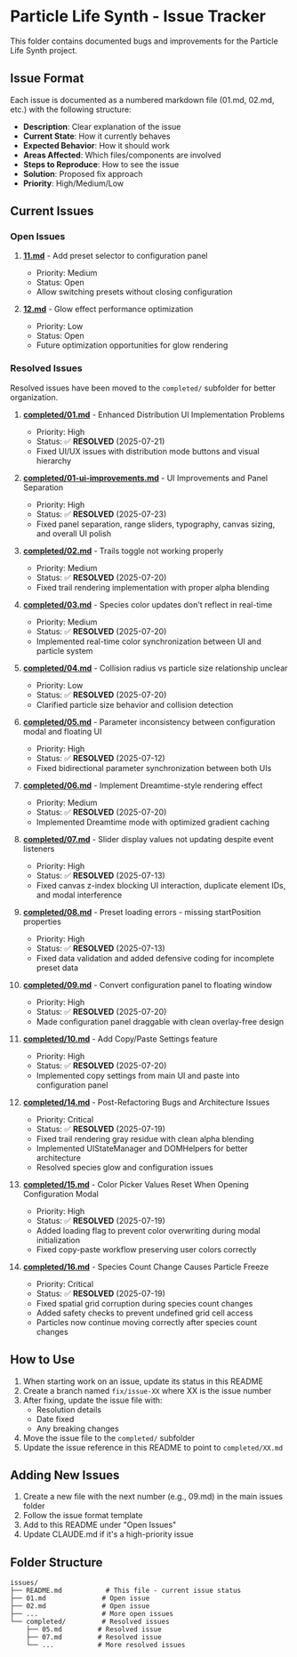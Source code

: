 # Particle Life Synth - Issue Tracker

This folder contains documented bugs and improvements for the Particle Life Synth project.

## Issue Format

Each issue is documented as a numbered markdown file (01.md, 02.md, etc.) with the following structure:

- **Description**: Clear explanation of the issue
- **Current State**: How it currently behaves
- **Expected Behavior**: How it should work
- **Areas Affected**: Which files/components are involved
- **Steps to Reproduce**: How to see the issue
- **Solution**: Proposed fix approach
- **Priority**: High/Medium/Low

## Current Issues

### Open Issues

1. **[11.md](11.md)** - Add preset selector to configuration panel
   - Priority: Medium
   - Status: Open
   - Allow switching presets without closing configuration

2. **[12.md](12.md)** - Glow effect performance optimization
   - Priority: Low
   - Status: Open
   - Future optimization opportunities for glow rendering


### Resolved Issues

Resolved issues have been moved to the `completed/` subfolder for better organization.

1. **[completed/01.md](completed/01.md)** - Enhanced Distribution UI Implementation Problems
   - Priority: High
   - Status: ✅ **RESOLVED** (2025-07-21)
   - Fixed UI/UX issues with distribution mode buttons and visual hierarchy

2. **[completed/01-ui-improvements.md](completed/01-ui-improvements.md)** - UI Improvements and Panel Separation
   - Priority: High
   - Status: ✅ **RESOLVED** (2025-07-23)
   - Fixed panel separation, range sliders, typography, canvas sizing, and overall UI polish

2. **[completed/02.md](completed/02.md)** - Trails toggle not working properly
   - Priority: Medium
   - Status: ✅ **RESOLVED** (2025-07-20)
   - Fixed trail rendering implementation with proper alpha blending

2. **[completed/03.md](completed/03.md)** - Species color updates don't reflect in real-time
   - Priority: Medium
   - Status: ✅ **RESOLVED** (2025-07-20)
   - Implemented real-time color synchronization between UI and particle system

3. **[completed/04.md](completed/04.md)** - Collision radius vs particle size relationship unclear
   - Priority: Low
   - Status: ✅ **RESOLVED** (2025-07-20)
   - Clarified particle size behavior and collision detection

4. **[completed/05.md](completed/05.md)** - Parameter inconsistency between configuration modal and floating UI
   - Priority: High
   - Status: ✅ **RESOLVED** (2025-07-12)
   - Fixed bidirectional parameter synchronization between both UIs

5. **[completed/06.md](completed/06.md)** - Implement Dreamtime-style rendering effect
   - Priority: Medium
   - Status: ✅ **RESOLVED** (2025-07-20)
   - Implemented Dreamtime mode with optimized gradient caching

6. **[completed/07.md](completed/07.md)** - Slider display values not updating despite event listeners
   - Priority: High
   - Status: ✅ **RESOLVED** (2025-07-13)
   - Fixed canvas z-index blocking UI interaction, duplicate element IDs, and modal interference

7. **[completed/08.md](completed/08.md)** - Preset loading errors - missing startPosition properties
   - Priority: High
   - Status: ✅ **RESOLVED** (2025-07-13)
   - Fixed data validation and added defensive coding for incomplete preset data

8. **[completed/09.md](completed/09.md)** - Convert configuration panel to floating window
   - Priority: High
   - Status: ✅ **RESOLVED** (2025-07-20)
   - Made configuration panel draggable with clean overlay-free design

9. **[completed/10.md](completed/10.md)** - Add Copy/Paste Settings feature
   - Priority: High
   - Status: ✅ **RESOLVED** (2025-07-20)
   - Implemented copy settings from main UI and paste into configuration panel

10. **[completed/14.md](completed/14.md)** - Post-Refactoring Bugs and Architecture Issues
    - Priority: Critical
    - Status: ✅ **RESOLVED** (2025-07-19)
    - Fixed trail rendering gray residue with clean alpha blending
    - Implemented UIStateManager and DOMHelpers for better architecture
    - Resolved species glow and configuration issues

11. **[completed/15.md](completed/15.md)** - Color Picker Values Reset When Opening Configuration Modal
    - Priority: High
    - Status: ✅ **RESOLVED** (2025-07-19)
    - Added loading flag to prevent color overwriting during modal initialization
    - Fixed copy-paste workflow preserving user colors correctly

12. **[completed/16.md](completed/16.md)** - Species Count Change Causes Particle Freeze
    - Priority: Critical
    - Status: ✅ **RESOLVED** (2025-07-19)
    - Fixed spatial grid corruption during species count changes
    - Added safety checks to prevent undefined grid cell access
    - Particles now continue moving correctly after species count changes

## How to Use

1. When starting work on an issue, update its status in this README
2. Create a branch named `fix/issue-XX` where XX is the issue number
3. After fixing, update the issue file with:
   - Resolution details
   - Date fixed
   - Any breaking changes
4. Move the issue file to the `completed/` subfolder
5. Update the issue reference in this README to point to `completed/XX.md`

## Adding New Issues

1. Create a new file with the next number (e.g., 09.md) in the main issues folder
2. Follow the issue format template
3. Add to this README under "Open Issues"
4. Update CLAUDE.md if it's a high-priority issue

## Folder Structure

```
issues/
├── README.md           # This file - current issue status
├── 01.md              # Open issue
├── 02.md              # Open issue
├── ...                # More open issues
└── completed/         # Resolved issues
    ├── 05.md         # Resolved issue
    ├── 07.md         # Resolved issue
    └── ...           # More resolved issues
```